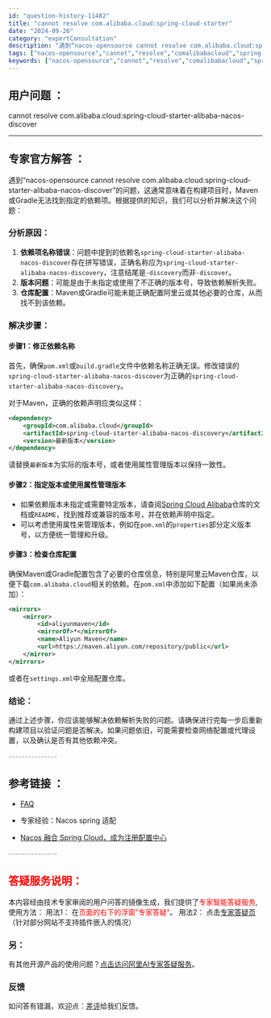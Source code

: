 ```yaml
---
id: "question-history-11482"
title: "cannot resolve com.alibaba.cloud:spring-cloud-starter"
date: "2024-09-26"
category: "expertConsultation"
description: "遇到“nacos-opensource cannot resolve com.alibaba.cloud:spring-cloud-starter-alibaba-nacos-discover”的问题，这通常意味着在构建项目时，Maven或Gradle无法找到指定的依赖项。根据提供的知识，我们可以分"
tags: ["nacos-opensource","cannot","resolve","comalibabacloud","spring-cloud-starter-alibaba-nacos-discover"]
keywords: ["nacos-opensource","cannot","resolve","comalibabacloud","spring-cloud-starter-alibaba-nacos-discover"]
---
```


## 用户问题 ： 
 cannot resolve com.alibaba.cloud:spring-cloud-starter-alibaba-nacos-discover  

---------------
## 专家官方解答 ：

遇到“nacos-opensource cannot resolve com.alibaba.cloud:spring-cloud-starter-alibaba-nacos-discover”的问题，这通常意味着在构建项目时，Maven或Gradle无法找到指定的依赖项。根据提供的知识，我们可以分析并解决这个问题：

### 分析原因：
1. **依赖项名称错误**：问题中提到的依赖名`spring-cloud-starter-alibaba-nacos-discover`存在拼写错误，正确名称应为`spring-cloud-starter-alibaba-nacos-discovery`，注意结尾是`-discovery`而非`-discover`。
2. **版本问题**：可能是由于未指定或使用了不正确的版本号，导致依赖解析失败。
3. **仓库配置**：Maven或Gradle可能未能正确配置阿里云或其他必要的仓库，从而找不到该依赖。

### 解决步骤：
#### 步骤1：修正依赖名称
首先，确保`pom.xml`或`build.gradle`文件中依赖名称正确无误。修改错误的`spring-cloud-starter-alibaba-nacos-discover`为正确的`spring-cloud-starter-alibaba-nacos-discovery`。

对于Maven，正确的依赖声明应类似这样：
```xml
<dependency>
    <groupId>com.alibaba.cloud</groupId>
    <artifactId>spring-cloud-starter-alibaba-nacos-discovery</artifactId>
    <version>最新版本</version>
</dependency>
```
请替换`最新版本`为实际的版本号，或者使用属性管理版本以保持一致性。

#### 步骤2：指定版本或使用属性管理版本
- 如果依赖版本未指定或需要特定版本，请查阅[Spring Cloud Alibaba](https://github.com/alibaba/spring-cloud-alibaba)仓库的文档或`README`，找到推荐或兼容的版本号，并在依赖声明中指定。
- 可以考虑使用属性来管理版本，例如在`pom.xml`的`properties`部分定义版本号，以方便统一管理和升级。

#### 步骤3：检查仓库配置
确保Maven或Gradle配置包含了必要的仓库信息，特别是阿里云Maven仓库，以便下载`com.alibaba.cloud`相关的依赖。在`pom.xml`中添加如下配置（如果尚未添加）：
```xml
<mirrors>
    <mirror>
        <id>aliyunmaven</id>
        <mirrorOf>*</mirrorOf>
        <name>Aliyun Maven</name>
        <url>https://maven.aliyun.com/repository/public</url>
    </mirror>
</mirrors>
```
或者在`settings.xml`中全局配置仓库。

### 结论：
通过上述步骤，你应该能够解决依赖解析失败的问题。请确保进行完每一步后重新构建项目以验证问题是否解决。如果问题依旧，可能需要检查网络配置或代理设置，以及确认是否有其他依赖冲突。


<font color="#949494">---------------</font> 


## 参考链接 ：

* [FAQ](https://nacos.io/docs/latest/guide/user/faq)
 
 * 专家经验：Nacos spring 适配 
 
 * [Nacos 融合 Spring Cloud，成为注册配置中心](https://nacos.io/docs/latest/ecology/use-nacos-with-spring-cloud)


 <font color="#949494">---------------</font> 
 


## <font color="#FF0000">答疑服务说明：</font> 

本内容经由技术专家审阅的用户问答的镜像生成，我们提供了<font color="#FF0000">专家智能答疑服务</font>,使用方法：
用法1： 在<font color="#FF0000">页面的右下的浮窗”专家答疑“</font>。
用法2： 点击[专家答疑页](https://answer.opensource.alibaba.com/docs/intro)（针对部分网站不支持插件嵌入的情况）
### 另：


有其他开源产品的使用问题？[点击访问阿里AI专家答疑服务](https://answer.opensource.alibaba.com/docs/intro)。
### 反馈
如问答有错漏，欢迎点：[差评](https://ai.nacos.io/user/feedbackByEnhancerGradePOJOID?enhancerGradePOJOId=13769)给我们反馈。
